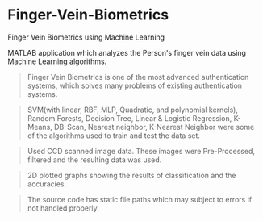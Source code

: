 # Finger-Vein-Biometrics

Finger Vein Biometrics using Machine Learning

MATLAB application which analyzes the Person's finger vein data using Machine Learning algorithms.

  > Finger Vein Biometrics is one of the most advanced authentication systems, which solves many problems of existing authentication systems.
  
  > SVM(with linear, RBF, MLP, Quadratic, and polynomial kernels), Random Forests, Decision Tree, Linear & Logistic   Regression, K-Means, DB-Scan, Nearest neighbor, K-Nearest Neighbor were some of the algorithms used to train and test the data set.
  
  > Used CCD scanned image data. These images were Pre-Processed, filtered and the resulting data was used.
  
  > 2D plotted graphs showing the results of classification and the accuracies.
  
  > The source code has static file paths which may subject to errors if not handled properly.
